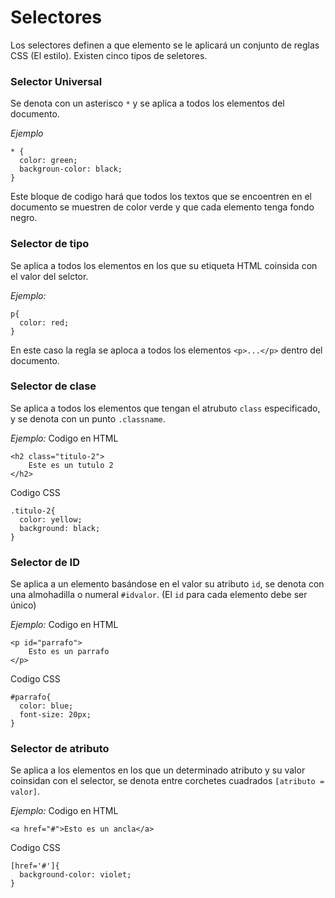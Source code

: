 # Selectores

Los selectores definen a que elemento se le aplicará un conjunto de reglas CSS (El estilo). Existen cinco tipos de seletores.

### Selector Universal

Se denota con un asterisco `*` y se aplica a todos los elementos del documento.


_Ejemplo_

```
* {
  color: green;
  backgroun-color: black;
}
```

Este bloque de codigo hará que todos los textos que se encoentren en el documento se muestren de color verde y que cada elemento tenga fondo negro.

### Selector de tipo

Se aplica a todos los elementos en los que su etiqueta HTML coinsida con el valor del selctor.


_Ejemplo:_

```
p{
  color: red;
}
```

En este caso la regla se aploca a todos los elementos `<p>...</p>` dentro del documento.

### Selector de clase

Se aplica a todos los elementos que tengan el atrubuto `class` especificado, y se denota con un punto `.classname`.


_Ejemplo:_
Codigo en HTML

```
<h2 class="titulo-2">
    Este es un tutulo 2
</h2>
```
Codigo CSS
```
.titulo-2{
  color: yellow;
  background: black;
}
```

### Selector de ID

Se aplica a un elemento basándose en el valor su atributo `id`, se denota con una almohadilla o numeral `#idvalor`.
(El `id` para cada elemento debe ser único)


_Ejemplo:_
Codigo en HTML

```
<p id="parrafo">
    Esto es un parrafo 
</p>
```
Codigo CSS
```
#parrafo{
  color: blue;
  font-size: 20px;
}
```

### Selector de atributo

Se aplica a los elementos en los que un determinado atributo y su valor coinsidan con el selector, se denota entre corchetes cuadrados `[atributo = valor]`.


_Ejemplo:_
Codigo en HTML

```
<a href="#">Esto es un ancla</a>
```
Codigo CSS
```
[href='#']{
  background-color: violet;
}
```